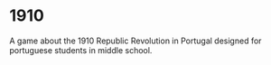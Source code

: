 # 1910
A game about the 1910 Republic Revolution in Portugal designed for portuguese students in middle school.

